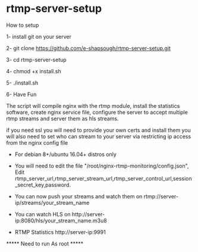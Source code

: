 # rtmp-server-setup
How to setup

1- install git on your server

2- git clone https://github.com/e-shapsough/rtmp-server-setup.git

3- cd rtmp-server-setup

4- chmod +x install.sh

5- ./install.sh

6- Have Fun



The script will compile nginx with the rtmp module, install the statistics software, create nginx service file, configure the server to accept multiple rtmp streams and server them as hls streams.



if you need ssl you will need to provide your own certs and install them
you will also need to set who can stream to your server via restricting ip access from the nginx config file



* For debian 8+/ubuntu 16.04+ distros only

* You will need to edit the file "/root/nginx-rtmp-monitoring/config.json", Edit rtmp_server_url,rtmp_server_stream_url,rtmp_server_control_url,session_secret_key,password.

* You can now push your streams and watch them on rtmp://server-ip/streams/your_stream_name

* You can watch HLS on http://server-ip:8080/hls/your_stream_name.m3u8

* RTMP Statistics http://server-ip:9991


***** Need to run As root *****
